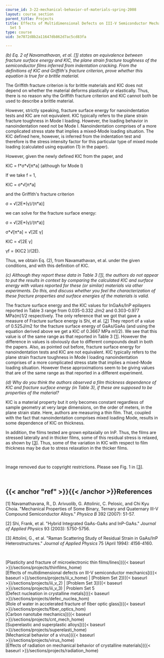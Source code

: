 ```yaml
---
course_id: 3-22-mechanical-behavior-of-materials-spring-2008
layout: course_section
parent_title: Projects
title: Effects of Multidimensional Defects on III-V Semiconductor Mechanics - Problem
  Set 5
type: course
uid: 3e7072d8b2a11647db862d7ac5cd83fa

---
```


_(b) Eq. 2 of Navamathavan, et al. \[[1](#ref)\] states an equivalence between fracture surface energy and KIC, the plane strain fracture toughness of the semiconductor films inferred from indentation cracking. From the definitions of KIC and Griffith's fracture criterion, prove whether this equation is true for a brittle material._

The Griffith fracture criterion is for brittle materials and KIC does not depend on whether the material deforms plastically or elastically. Thus, there is no reason why the Griffith fracture criterion and KIC cannot both be used to describe a brittle material.

However, strictly speaking, fracture surface energy for nanoindentation tests and KIC are not equivalent. KIC typically refers to the plane strain fracture toughness in Mode I loading. However, the loading behavior in nanoindentation need not be Mode I. Nanoindentation comprises of a more complicated stress state that implies a mixed-Mode loading situation. The KIC defined here, however, is inferred from the indentation test and therefore is the stress intensity factor for this particular type of mixed mode loading (calculated using equation (1) in the paper).

However, given the newly defined KIC from the paper, and

KIC = f\*σ\*√\[π\*a\] (although for Mode I)

If we take f = 1,

KIC = σ\*√\[π\*a\]

and the Griffith's fracture criterion

σ = √\[2E\*(γ)/(π\*a)\]

we can solve for the fracture surface energy:

σ = √\[2E\*(γ)/(π\*a)\]

σ\*√\[π\*a\] = √\[2E γ\]

KIC = √\[2E γ\]

γf = (KIC2 )/(2E).

Thus, we obtain Eq. (2), from Navamathavan, et al. under the given conditions, and with this definition of KIC.

_(c) Although they report these data in Table 3 \[[1](#ref)\], the authors do not appear to put the results in context by comparing the calculated KIC and surface energy with values reported for these (or similar) materials via other experiments. Do this, and discuss whether you feel the characterization of these fracture properties and surface energies of the materials is valid._

The fracture surface energy and the KIC values for InGaAs/InP epilayers reported in Table 3 range from 0.035-0.332 J/m2 and 0.303-0.977 MPa(m)1/2 respectively. The only reference that we got that gave a measure of Fracture surface energy is Shi, et al. \[[2](#ref)\] They report of a value of 0.525J/m2 for the fracture surface energy of GaAs/GaAs (and using the equation derived above we get a KIC of 0.3667 MPa m1/2). We see that this value is of the same range as that reported in Table 3 \[[1](#ref)\]. However the difference in values is obviously due to different compounds dealt in both the papers. Also, as pointed out before, fracture surface energy for nanoindentation tests and KIC are not equivalent. KIC typically refers to the plane strain fracture toughness in Mode I loading nanoindentation comprises of a more complicated stress state that implies a mixed-Mode loading situation. However these approximations seem to be giving values that are of the same range as that reported in a different experiment.

_(d) Why do you think the authors observed a film thickness dependence of KIC and fracture surface energy (in Table 3), if these are supposed to be properties of the material?_

KIC is a material property but it only becomes constant regardless of sample geometry at very large dimensions, on the order of meters, in the plane strain state. Here, authors are measuring a thin film. That, coupled with the fact that nanoindentation comprises mixed loading Mode, results in some dependence of KIC on thickness.

In addition, the films tested are grown epitaxially on InP. Thus, the films are stressed laterally and in thicker films, some of this residual stress is relaxed, as shown by \[[3](#ref)\]. Thus, some of the variation in KIC with respect to film thickness may be due to stress relaxation in the thicker films.

  
 

Image removed due to copyright restrictions. Please see Fig. 1 in \[[3](#ref)\].

  
 

{{< anchor "ref" >}}{{< /anchor >}}References
---------------------------------------------

\[1\] Navamathavana, R., D. Arivuolib, G. Attolinic, C. Pelosic, and Chi Kyu Choia. "Mechanical Properties of Some Binary, Ternary and Quaternary III-V Compound Semiconductor Alloys." _Physica B_ 392 (2007): 51-57.

\[2\] Shi, Frank, et al. "Hybrid Integrated GaAs-GaAs and InP-GaAs." _Journal of Applied Physics_ 93 (2003): 5750-5756.

\[3\] Attolini, G., et al. "Raman Scattering Study of Residual Strain in GaAs/InP Heterostructures." _Journal of Applied Physics_ 75 (April 1994): 4156-4160.

  
  
 

[Plasticity and fracture of microelectronic thin films/lines]({{< baseurl >}}/sections/projects/thinfilms_home)  
[Effects of multidimensional defects on III-V semiconductor mechanics]({{< baseurl >}}/sections/projects/iii_v_home) | [Problem Set 2]({{< baseurl >}}/sections/projects/iii_v_2) | [Problem Set 3]({{< baseurl >}}/sections/projects/iii_v_3) | Problem Set 5  
[Defect nucleation in crystalline metals]({{< baseurl >}}/sections/projects/defec_nuclea_hom)  
[Role of water in accelerated fracture of fiber optic glass]({{< baseurl >}}/sections/projects/fiber_optics_hom)  
[Carbon nanotube mechanics]({{< baseurl >}}/sections/projects/cnt_mech_home)  
[Superelastic and superplastic alloys]({{< baseurl >}}/sections/projects/superelasti_home)  
[Mechanical behavior of a virus]({{< baseurl >}}/sections/projects/virus_home)  
[Effects of radiation on mechanical behavior of crystalline materials]({{< baseurl >}}/sections/projects/radiation_home)